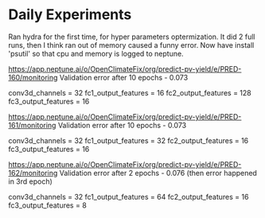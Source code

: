 # Daily Experiments

Ran hydra for the first time, for hyper parameters optermization. 
It did 2 full runs, then I think ran out of memory caused a funny error.
Now have install 'psutil' so that cpu and memory is logged to neptune. 

https://app.neptune.ai/o/OpenClimateFix/org/predict-pv-yield/e/PRED-160/monitoring
Validation error after 10 epochs - 0.073

conv3d_channels = 32
fc1_output_features = 16
fc2_output_features = 128
fc3_output_features = 16

https://app.neptune.ai/o/OpenClimateFix/org/predict-pv-yield/e/PRED-161/monitoring
Validation error after 10 epochs - 0.073

conv3d_channels = 32
fc1_output_features = 32
fc2_output_features = 16
fc3_output_features = 16

https://app.neptune.ai/o/OpenClimateFix/org/predict-pv-yield/e/PRED-162/monitoring
Validation error after 2 epochs - 0.076 (then error happened in 3rd epoch)

conv3d_channels = 32
fc1_output_features = 64
fc2_output_features = 16
fc3_output_features = 8